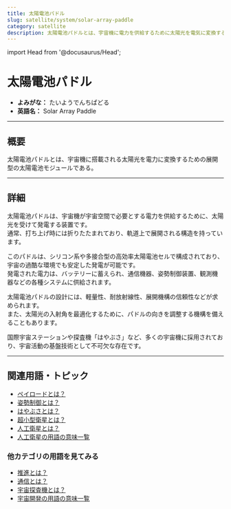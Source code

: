 ```yaml
---
title: 太陽電池パドル
slug: satellite/system/solar-array-paddle
category: satellite
description: 太陽電池パドルとは、宇宙機に電力を供給するために太陽光を電気に変換する展開型の太陽電池装置である。
---
```


import Head from '@docusaurus/Head';

<Head>
  <script type="application/ld+json">
    {`{
      "@context": "https://schema.org",
      "@type": "DefinedTerm",
      "name": "太陽電池パドル",
      "inDefinedTermSet": "https://www.space-portal.org",
      "termCode": "satellite/system/solar-array-paddle",
      "description": "太陽電池パドルとは、宇宙機に電力を供給するために太陽光を電気に変換する展開型の太陽電池装置である。",
      "url": "https://www.space-portal.org/docs/satellite/system/solar-array-paddle"
    }`}
  </script>
</Head>

# 太陽電池パドル

- **よみがな：** たいようでんちぱどる  
- **英語名：** Solar Array Paddle  

---

## 概要

太陽電池パドルとは、宇宙機に搭載される太陽光を電力に変換するための展開型の太陽電池モジュールである。

---

## 詳細

太陽電池パドルは、宇宙機が宇宙空間で必要とする電力を供給するために、太陽光を受けて発電する装置です。  
通常、打ち上げ時には折りたたまれており、軌道上で展開される構造を持っています。  

このパドルは、シリコン系や多接合型の高効率太陽電池セルで構成されており、宇宙の過酷な環境でも安定した発電が可能です。  
発電された電力は、バッテリーに蓄えられ、通信機器、姿勢制御装置、観測機器などの各種システムに供給されます。  

太陽電池パドルの設計には、軽量性、耐放射線性、展開機構の信頼性などが求められます。  
また、太陽光の入射角を最適化するために、パドルの向きを調整する機構を備えることもあります。  

国際宇宙ステーションや探査機「はやぶさ」など、多くの宇宙機に採用されており、宇宙活動の基盤技術として不可欠な存在です。

---

## 関連用語・トピック

- [ペイロードとは？](/rocket/system/payload)
- [姿勢制御とは？](/control/technology/attitude-control)
- [はやぶさとは？](/explorer/mission/hayabusa)
- [超小型衛星とは？](/satellite/type/cubesat)
- [人工衛星とは？](/satellite/satellite)
- [人工衛星の用語の意味一覧](/category/satellite)

### 他カテゴリの用語を見てみる
- [推進とは？](/category/propulsion)
- [通信とは？](/communication/communication)
- [宇宙探査機とは？](/explorer/space-probe)
- [宇宙開発の用語の意味一覧](/category/glossary)
